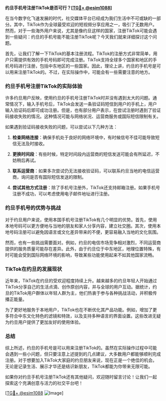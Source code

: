 **约旦手机号注册TikTok是否可行？[[TG💪+ @esim1088](https://t.me/s/esim1088)]**

在当今数字化飞速发展的时代，社交媒体平台已经成为我们生活中不可或缺的一部分。其中，TikTok作为全球最受欢迎的短视频分享应用之一，吸引了无数用户。然而，对于一些海外用户来说，尤其是像约旦这样的国家，注册TikTok可能会遇到一些疑问：约旦的手机号能不能注册TikTok呢？今天我们就来详细探讨这个问题。

首先，让我们了解一下TikTok的基本注册流程。TikTok的注册方式非常简单，用户只需提供有效的手机号码即可完成注册。TikTok支持全球多个国家和地区的手机号码进行注册，包括中东地区的一些国家。因此，理论上讲，约旦的手机号是可以用来注册TikTok的。不过，在实际操作中，可能会有一些需要注意的地方。

### 约旦手机号注册TikTok的实际体验

许多约旦用户反映，使用约旦的手机号注册TikTok时并没有遇到太大的问题。通常情况下，输入手机号后，TikTok会发送一条验证码短信到用户的手机上，用户输入验证码后即可成功注册。但是，也有部分用户表示，在尝试注册时遇到了验证码接收失败的情况。这种情况可能与网络状况、运营商服务或国际短信限制有关。

如果遇到验证码接收失败的问题，可以尝试以下几种方法：

1. **检查网络连接**：确保手机处于良好的网络环境中，有时候信号不佳可能导致短信无法及时接收。
   
2. **更换时间段**：有些时候，特定时间段内运营商的短信发送可能会有所延迟，不妨稍后再试。

3. **联系运营商**：如果多次尝试仍无法接收验证码，可以联系约旦当地的电信运营商，询问是否有国际短信发送的限制。

4. **尝试其他方式注册**：除了手机号注册外，TikTok还支持邮箱注册。如果手机号注册不成功，可以考虑使用电子邮件地址进行注册。

### 约旦手机号的优势与挑战

对于约旦用户来说，使用本国手机号注册TikTok有几个明显的优势。首先，使用本地号码可以更方便地与当地的朋友和家人分享内容，建立社交圈。其次，使用本地号码注册可以避免因语言或文化差异带来的不便，更容易融入当地的文化氛围。

然而，也有一些挑战需要面对。例如，约旦的电信市场竞争相对激烈，不同运营商提供的服务质量可能存在差异。此外，由于约旦位于中东地区，地理位置特殊，有时可能会受到国际网络环境的影响，导致某些功能使用起来不如其他国家流畅。

### TikTok在约旦的发展现状

近年来，TikTok在约旦的受欢迎程度持续上升。越来越多的约旦年轻人开始通过TikTok分享自己的生活点滴、创作原创内容，并与全球的用户互动。据统计，约旦的TikTok用户群体以年轻人群为主，他们热衷于参与各种挑战活动，并积极传播正能量。

为了更好地服务于本地用户，TikTok也在不断优化其产品功能。例如，增加了更多符合中东文化特色的滤镜和特效，以及支持多种语言的界面设置。这些改进无疑为约旦用户提供了更加友好的使用体验。

### 总结

综上所述，约旦的手机号是可以用来注册TikTok的。虽然在实际操作过程中可能会遇到一些小问题，但只要注意上述提到的几点建议，大多数用户都能够顺利完成注册。对于想要加入TikTok大家庭的约旦朋友来说，现在正是一个绝佳的机会。无论是记录生活、展示才华还是结识新朋友，TikTok都能为你带来无限可能。

如果你对约旦手机号注册TikTok还有其他疑问，欢迎随时留言讨论！让我们一起探索这个充满创意与活力的社交平台吧！

[[TG💪+ @esim1088](https://t.me/s/esim1088) ![Image](https://i.postimg.cc/4NQfJmqS/Snipaste-2025-05-13-00-14-12.png)]